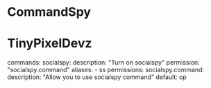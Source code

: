 # CommandSpy

# TinyPixelDevz
commands:
  socialspy:
    description: "Turn on socialspy"
    permission: "socialspy.command"
    aliases:
      - ss
permissions:
  socialspy.command:
    description: "Allow you to use socialspy command"
    default: op
